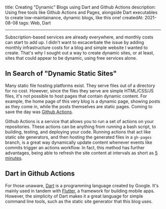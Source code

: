 
title: Creating "Dynamic" Blogs using Dart and Github Actions
description: Using free tools like Github Actions and Pages, alongside Dart executables to create low-maintainance, dynamic blogs, like this one!
createdAt: 2021-08-08
tags: Web, Dart

---
Subscription-based services are already everywhere, and monthly costs can start to add up. I didn't want to excacerbate the issue by adding monthly infrastructure costs for a blog and simple website I wanted to create. That's why I sought out a way to create dynamic sites, or at least, sites that could appear to be dynamic, using free services alone.

## In Search of "Dynamic Static Sites"
Many static file hosting platforms exist. They serve files out of a directory for no cost. However, since the files they serve are simple HTML/CSS/JS files, it's not possible to host pages that contain dynamic content. For example, the home page of this very blog is a dynamic page, showing posts as they come in, while the posts themselves are static pages. Coming to save the day was [Github Actions](https://github.com/features/actions).

Github Actions is a service that allows you to run a set of actions on your repositories. These actions can be anything from running a bash script, to building, testing, and deploying your code. Running actions that act like static site generators, and then hosting the generated files in a `gh-pages` branch, is a great way dynamically update content whenever events like commits trigger an actions workflow. In fact, this method has further advantages, being able to refresh the site content at intervals as short as [5 minutes](https://docs.github.com/en/actions/reference/events-that-trigger-workflows#scheduled-events).  

## Dart in Github Actions
For those unaware, [Dart](https://www.dart.dev/) is a programming language created by Google. It's mainly used in tandem with [Flutter](https://flutter.dev/), a framework for building mobile apps. However, the simplicity of Dart makes it a great language for simple command line tools, such as the static site generator that this blog uses. 